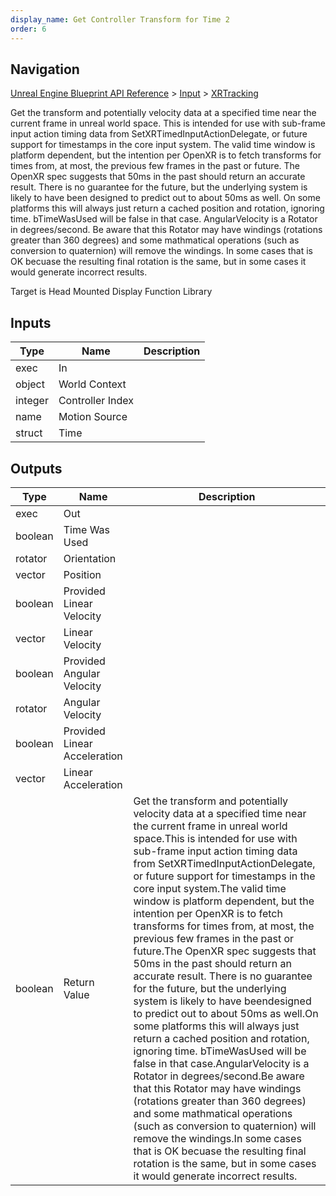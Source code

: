 ```yaml
---
display_name: Get Controller Transform for Time 2
order: 6
---
```

## Navigation

[Unreal Engine Blueprint API Reference](https://dev.epicgames.com/documentation/en-us/unreal-engine/BlueprintAPI) > [Input](https://dev.epicgames.com/documentation/en-us/unreal-engine/BlueprintAPI/Input) > [XRTracking](https://dev.epicgames.com/documentation/en-us/unreal-engine/BlueprintAPI/Input/XRTracking)

Get the transform and potentially velocity data at a specified time near the current frame in unreal world space.
This is intended for use with sub-frame input action timing data from SetXRTimedInputActionDelegate, or future support for timestamps in the core input system.
The valid time window is platform dependent, but the intention per OpenXR is to fetch transforms for times from, at most, the previous few frames in the past or future.
The OpenXR spec suggests that 50ms in the past should return an accurate result. There is no guarantee for the future, but the underlying system is likely to have been
designed to predict out to about 50ms as well.
On some platforms this will always just return a cached position and rotation, ignoring time. bTimeWasUsed will be false in that case.
AngularVelocity is a Rotator in degrees/second.
Be aware that this Rotator may have windings (rotations greater than 360 degrees) and some mathmatical operations (such as conversion to quaternion) will remove the windings.
In some cases that is OK becuase the resulting final rotation is the same, but in some cases it would generate incorrect results.

Target is Head Mounted Display Function Library

## Inputs

| Type | Name | Description |
| --- | --- | --- |
| exec | In |  |
| object | World Context |  |
| integer | Controller Index |  |
| name | Motion Source |  |
| struct | Time |  |

## Outputs

| Type | Name | Description |
| --- | --- | --- |
| exec | Out |  |
| boolean | Time Was Used |  |
| rotator | Orientation |  |
| vector | Position |  |
| boolean | Provided Linear Velocity |  |
| vector | Linear Velocity |  |
| boolean | Provided Angular Velocity |  |
| rotator | Angular Velocity |  |
| boolean | Provided Linear Acceleration |  |
| vector | Linear Acceleration |  |
| boolean | Return Value | Get the transform and potentially velocity data at a specified time near the current frame in unreal world space.This is intended for use with sub-frame input action timing data from SetXRTimedInputActionDelegate, or future support for timestamps in the core input system.The valid time window is platform dependent, but the intention per OpenXR is to fetch transforms for times from, at most, the previous few frames in the past or future.The OpenXR spec suggests that 50ms in the past should return an accurate result. There is no guarantee for the future, but the underlying system is likely to have beendesigned to predict out to about 50ms as well.On some platforms this will always just return a cached position and rotation, ignoring time. bTimeWasUsed will be false in that case.AngularVelocity is a Rotator in degrees/second.Be aware that this Rotator may have windings (rotations greater than 360 degrees) and some mathmatical operations (such as conversion to quaternion) will remove the windings.In some cases that is OK becuase the resulting final rotation is the same, but in some cases it would generate incorrect results. |
